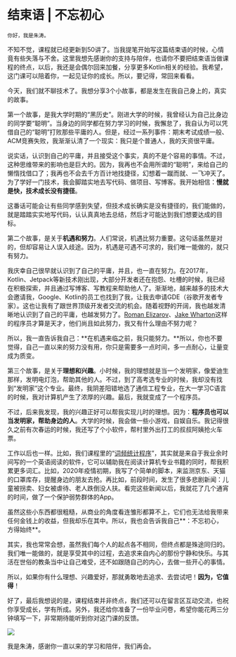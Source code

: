 # 结束语 | 不忘初心

    你好，我是朱涛。

不知不觉，课程就已经更新到50讲了。当我提笔开始写这篇结束语的时候，心情竟有些失落与不舍。这里我想先感谢你的支持与陪伴，也请你不要把结束语当做课程的终点，以后，我还是会偶尔回来加餐，分享更多Kotlin相关的经验。我希望，这门课可以陪着你，一起见证你的成长。所以，要记得，常回来看看。

今天，我们就不聊技术了。我想分享3个小故事，都是发生在我自己身上的，真实的故事。

第一个故事，是我大学时期的“黑历史”。刚进大学的时候，我曾经认为自己比身边的同学要“聪明”。当身边的同学都在努力学习的时候，我懈怠了，我自认为可以凭借自己的“聪明”打败那些平庸的人。但是，经过一系列事件：期末考试成绩一般、ACM竞赛失败，我渐渐认清了一个现实：我只是个普通人，我的天资很平庸。

说实话，认识到自己的平庸，并且接受这个事实，真的不是个容易的事情。不过，这种思维带来的影响也是巨大的。因为，我再也不会用所谓的“聪明”，来给自己的懒惰找借口了；我再也不会去千方百计地找捷径，幻想着一蹴而就、一飞冲天了。为了学好一门技术，我会脚踏实地去写代码、做项目、写博客。我开始相信：**慢就是快，技术成长没有捷径**。

这番话可能会让有些同学感到失望，但技术成长确实是没有捷径的，我们能做的，就是踏踏实实地写代码，认认真真地去总结，然后才可能达到我们想要达成的目标。

第二个故事，是关于**机遇和努力**。人们常说，机遇比努力重要。这句话虽然是对的，但却容易让人误入歧途。因为，机遇是可遇不可求的，我们唯一能做的，就只有努力。

我庆幸自己很早就认识到了自己的平庸，并且，也一直在努力。在2017年，Kotlin、Jetpack等新技术刚出现，大部分开发者还在抱怨、吐槽的时候，我已经在积极探索，并且通过写博客、写教程来帮助他人了。渐渐地，越来越多的技术大会邀请我，Google、Kotlin的员工也找到了我，让我去申请GDE（谷歌开发者专家）。这也让我有了跟世界顶级开发者交流的机会。随着视野的开阔，我也越发清晰地认识到了自己的平庸，也越发努力了。[Roman Elizarov](https://github.com/elizarov)、[Jake Wharton](https://github.com/JakeWharton)这样的程序员才算是天才，他们尚且如此努力，我又有什么理由不努力呢？

所以，我一直告诉我自己：**在机遇来临之前，我只能努力。**所以，你也不要觉得，自己一直以来的努力没有用，你只是需要多一点时间，多一点耐心，让量变成为质变。

第三个故事，是关于**理想和兴趣**。小时候，我的理想就是当一个发明家，像爱迪生那样，发明电灯泡，帮助其他的人。不过，到了高考选专业的时候，我却没有找到“发明家”这个专业。最终，我阴差阳错地选了通信工程专业，在大一学习C语言的时候，我对计算机产生了浓厚的兴趣。最后，我就变成了一个程序员。

不过，后来我发现，我的兴趣正好可以帮我实现儿时的理想。因为：**程序员也可以当发明家，帮助身边的人**。大学的时候，我会做一些小游戏，自娱自乐。我记得很久之前有次春运的时候，我还写了个小软件，帮村里外出打工的叔叔阿姨抢火车票。

工作以后也一样。比如，我们课程里的“[词频统计程序](https://time.geekbang.org/column/article/477295)”，其实就是来自于我业余时间写的一个英语阅读的软件，它可以辅助我在阅读计算机专业书籍的同时，帮我积累更多词汇。比如，2020年疫情初期，我写了个简单的脚本，来监测京东、天猫的口罩库存，提醒身边的朋友去抢。再比如，前段时间，发生了很多悲剧新闻：儿童被拐卖、妇女被虐待、老人跌倒没人扶。看完这些新闻以后，我就花了几个通宵的时间，做了一个保护弱势群体的App。

虽然这些小东西都很粗糙，从商业的角度看连雏形都算不上，它们也无法给我带来任何金钱上的收益，但我却乐在其中。所以，我也会告诉我自己**：不忘初心，方得始终**。

其实，我也常常会想，虽然我们每个人的起点各不相同，但终点都是殊途同归的。我们唯一能做的，就是享受其中的过程，去追求来自内心的那份宁静和快乐。与其活在世俗的教条当中让自己难受，还不如跟随自己的内心，去做一些开心的事情。

所以，如果你有什么理想、兴趣爱好，那就勇敢地去追求、去尝试吧！**因为，它值得**！

好了，最后我想说的是，课程结束并非终点，我们还可以在留言区互动交流，也祝你享受成长，学有所成。另外，我还给你准备了一份毕业问卷，希望你能花两三分钟填写一下，非常期待能听到你对这门课的反馈。

[![](https://static001.geekbang.org/resource/image/47/a0/4716250ccbb661d61d72f99f95efc2a0.jpg?wh=1142x801)](https://jinshuju.net/f/tp2QfX)

我是朱涛，感谢你一直以来的学习和陪伴，我们再会。
    
